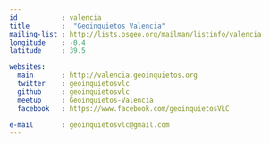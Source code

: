 ```yaml
---
id           : valencia
title        :  "Geoinquietos Valencia"
mailing-list : http://lists.osgeo.org/mailman/listinfo/valencia
longitude    : -0.4
latitude     : 39.5

websites:
  main       : http://valencia.geoinquietos.org
  twitter    : geoinquietosvlc
  github     : geoinquietosvlc
  meetup     : Geoinquietos-Valencia
  facebook   : https://www.facebook.com/geoinquietosVLC

e-mail       : geoinquietosvlc@gmail.com
---
```

